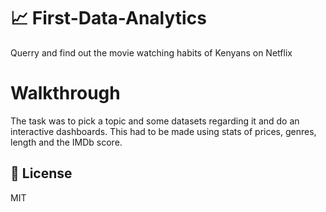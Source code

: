 # 📈 First-Data-Analytics 

Querry and find out the movie watching habits of Kenyans on Netflix




# Walkthrough
The task was to pick a topic and some datasets regarding it and do an interactive dashboards. This had to be made using stats of prices, genres, length and the IMDb score.


## 📝 License

MIT
